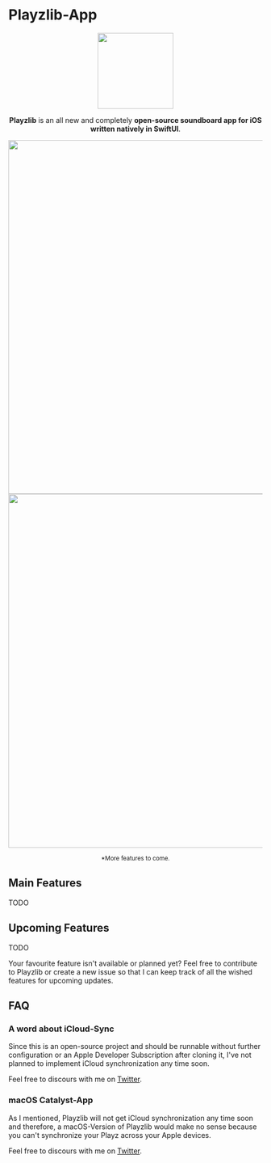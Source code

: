 # Playzlib-App

<p align="center">
  <img width="150px" height="150px" src="https://imgur.com/fj93wVT.png"/>
</p>

<p align="center">
  <strong>Playzlib</strong> is an all new and completely <strong>open-source soundboard app for iOS written natively in SwiftUI</strong>.
</p>

<p align="center">
  <img src="https://imgur.com/7BJHEsI.png" height="700">
  <img src="https://imgur.com/O4ycu22.png" height="700">
</p>

<p align="center">
  <sup>*More features to come.</sup>
</p>

## Main Features
TODO

## Upcoming Features
TODO

Your favourite feature isn't available or planned yet?
Feel free to contribute to Playzlib or create a new issue so that I can keep track of all the wished features for upcoming updates.

## FAQ

### A word about iCloud-Sync
Since this is an open-source project and should be runnable without further configuration or an Apple Developer Subscription after cloning it, I've not planned to implement iCloud synchronization any time soon.

Feel free to discours with me on [Twitter](https://twitter.com/LaurensKDev).

### macOS Catalyst-App
As I mentioned, Playzlib will not get iCloud synchronization any time soon and therefore, a macOS-Version of Playzlib would make no sense because you can't synchronize your Playz across your Apple devices.

Feel free to discours with me on [Twitter](https://twitter.com/LaurensKDev).
